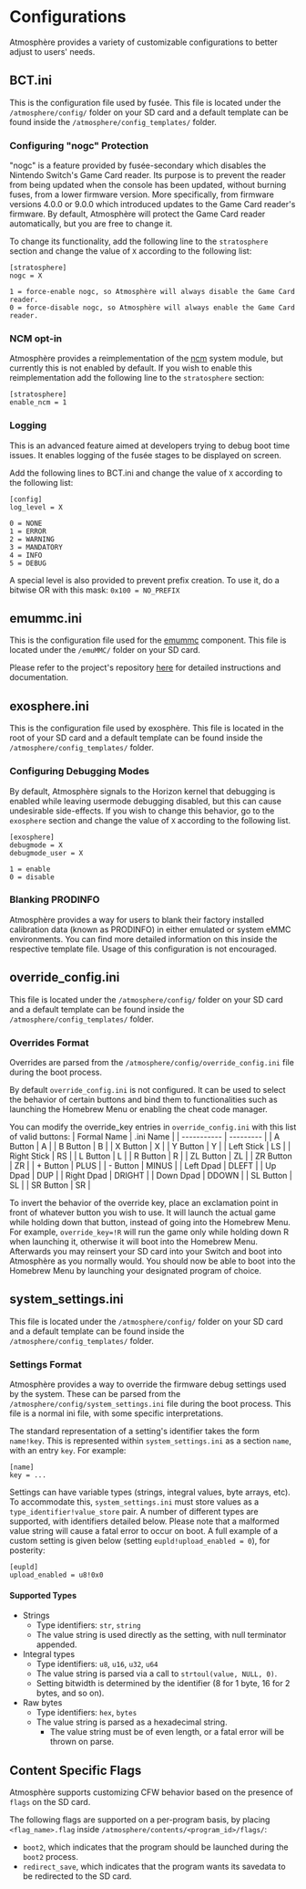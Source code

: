 # Configurations
Atmosphère provides a variety of customizable configurations to better adjust to users' needs.

## BCT.ini
This is the configuration file used by fusée.
This file is located under the `/atmosphere/config/` folder on your SD card and a default template can be found inside the `/atmosphere/config_templates/` folder.

### Configuring "nogc" Protection
"nogc" is a feature provided by fusée-secondary which disables the Nintendo Switch's Game Card reader. Its purpose is to prevent the reader from being updated when the console has been updated, without burning fuses, from a lower firmware version. More specifically, from firmware versions 4.0.0 or 9.0.0 which introduced updates to the Game Card reader's firmware. By default, Atmosphère will protect the Game Card reader automatically, but you are free to change it.

To change its functionality, add the following line to the `stratosphere` section and change the value of `X` according to the following list:
```
[stratosphere]
nogc = X
```
```
1 = force-enable nogc, so Atmosphère will always disable the Game Card reader.
0 = force-disable nogc, so Atmosphère will always enable the Game Card reader.
```

### NCM opt-in
Atmosphère provides a reimplementation of the [ncm](../components/modules/ncm.md) system module, but currently this is not enabled by default. If you wish to enable this reimplementation add the following line to the `stratosphere` section:
```
[stratosphere]
enable_ncm = 1
```

### Logging
This is an advanced feature aimed at developers trying to debug boot time issues. It enables logging of the fusée stages to be displayed on screen.

Add the following lines to BCT.ini and change the value of `X` according to the following list:
```
[config]
log_level = X
```
```
0 = NONE
1 = ERROR
2 = WARNING
3 = MANDATORY
4 = INFO
5 = DEBUG
```

A special level is also provided to prevent prefix creation. To use it, do a bitwise OR with this mask:
`0x100 = NO_PREFIX`

## emummc.ini
This is the configuration file used for the [emummc](../components/emummc.md) component.
This file is located under the `/emuMMC/` folder on your SD card.

Please refer to the project's repository [here](https://github.com/m4xw/emuMMC) for detailed instructions and documentation.

## exosphere.ini
This is the configuration file used by exosphère.
This file is located in the root of your SD card and a default template can be found inside the `/atmosphere/config_templates/` folder.

### Configuring Debugging Modes
By default, Atmosphère signals to the Horizon kernel that debugging is enabled while leaving usermode debugging disabled, but this can cause undesirable side-effects. If you wish to change this behavior, go to the `exosphere` section and change the value of `X` according to the following list.
```
[exosphere]
debugmode = X
debugmode_user = X
```
```
1 = enable
0 = disable
```

### Blanking PRODINFO
Atmosphère provides a way for users to blank their factory installed calibration data (known as PRODINFO) in either emulated or system eMMC environments. You can find more detailed information on this inside the respective template file. Usage of this configuration is not encouraged.

## override_config.ini
This file is located under the `/atmosphere/config/` folder on your SD card and a default template can be found inside the `/atmosphere/config_templates/` folder.

### Overrides Format
Overrides are parsed from the `/atmosphere/config/override_config.ini` file during the boot process.

By default `override_config.ini` is not configured. It can be used to select the behavior of certain buttons and bind them to functionalities such as launching the Homebrew Menu or enabling the cheat code manager.

You can modify the override_key entries in `override_config.ini` with this list of valid buttons:
| Formal Name | .ini Name |
| ----------- | --------- |
| A Button    | A         |
| B Button    | B         |
| X Button    | X         |
| Y Button    | Y         |
| Left Stick  | LS        |
| Right Stick | RS        |
| L Button    | L         |
| R Button    | R         |
| ZL Button   | ZL        |
| ZR Button   | ZR        |
| + Button    | PLUS      |
| - Button    | MINUS     |
| Left Dpad   | DLEFT     |
| Up Dpad     | DUP       |
| Right Dpad  | DRIGHT    |
| Down Dpad   | DDOWN     |
| SL Button   | SL        |
| SR Button   | SR        |

To invert the behavior of the override key, place an exclamation point in front of whatever button you wish to use. It will launch the actual game while holding down that button, instead of going into the Homebrew Menu. For example, `override_key=!R` will run the game only while holding down R when launching it, otherwise it will boot into the Homebrew Menu. Afterwards you may reinsert your SD card into your Switch and boot into Atmosphère as you normally would. You should now be able to boot into the Homebrew Menu by launching your designated program of choice.

## system_settings.ini
This file is located under the `/atmosphere/config/` folder on your SD card and a default template can be found inside the `/atmosphere/config_templates/` folder.

### Settings Format
Atmosphère provides a way to override the firmware debug settings used by the system. These can be parsed from the `/atmosphere/config/system_settings.ini` file during the boot process. This file is a normal ini file, with some specific interpretations.

The standard representation of a setting's identifier takes the form `name!key`. This is represented within `system_settings.ini` as a section `name`, with an entry `key`. For example:
```
[name]
key = ...
```

Settings can have variable types (strings, integral values, byte arrays, etc). To accommodate this, `system_settings.ini` must store values as a `type_identifier!value_store` pair. A number of different types are supported, with identifiers detailed below.
Please note that a malformed value string will cause a fatal error to occur on boot. A full example of a custom setting is given below (setting `eupld!upload_enabled = 0`), for posterity:
```
[eupld]
upload_enabled = u8!0x0
```

#### Supported Types
* Strings
    * Type identifiers: `str`, `string`
    * The value string is used directly as the setting, with null terminator appended.
* Integral types
    * Type identifiers: `u8`, `u16`, `u32`, `u64`
    * The value string is parsed via a call to `strtoul(value, NULL, 0)`.
    * Setting bitwidth is determined by the identifier (8 for 1 byte, 16 for 2 bytes, and so on).
* Raw bytes
    * Type identifiers: `hex`, `bytes`
    * The value string is parsed as a hexadecimal string.
        * The value string must be of even length, or a fatal error will be thrown on parse.

## Content Specific Flags
Atmosphère supports customizing CFW behavior based on the presence of `flags` on the SD card.

The following flags are supported on a per-program basis, by placing `<flag_name>.flag` inside `/atmosphere/contents/<program_id>/flags/`:
+ `boot2`, which indicates that the program should be launched during the `boot2` process.
+ `redirect_save`, which indicates that the program wants its savedata to be redirected to the SD card.
